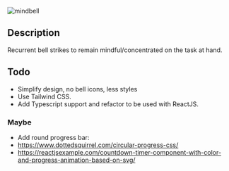 ![mindbell](https://user-images.githubusercontent.com/65421097/152038370-5abc24f4-810c-40f1-82d2-5310ec605365.png)


## Description
Recurrent bell strikes to remain mindful/concentrated on the task at hand.

## Todo
- Simplify design, no bell icons, less styles
- Use Tailwind CSS.
- Add Typescript support and refactor to be used with ReactJS.

### Maybe
- Add round progress bar:
- https://www.dottedsquirrel.com/circular-progress-css/
- https://reactjsexample.com/countdown-timer-component-with-color-and-progress-animation-based-on-svg/
